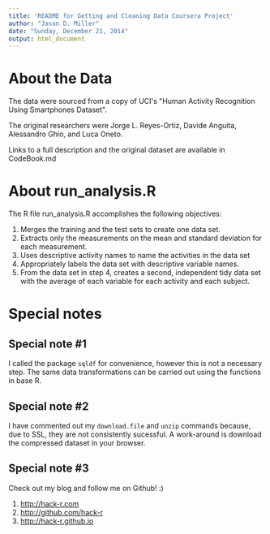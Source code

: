 ```yaml
---
title: 'README for Getting and Cleaning Data Coursera Project'
author: "Jason D. Miller"
date: "Sunday, December 21, 2014"
output: html_document
---
```


# About the Data 

The data were sourced from a copy of UCI's "Human Activity Recognition Using Smartphones Dataset".

The original researchers were Jorge L. Reyes-Ortiz, Davide Anguita, Alessandro Ghio, and Luca Oneto. 

Links to a full description and the original dataset are available in CodeBook.md

# About run_analysis.R

The R file run_analysis.R accomplishes the following objectives:

1. Merges the training and the test sets to create one data set.
2. Extracts only the measurements on the mean and standard deviation for each measurement. 
3. Uses descriptive activity names to name the activities in the data set
4. Appropriately labels the data set with descriptive variable names. 
5. From the data set in step 4, creates a second, independent tidy data set with the average of each variable for each activity and each subject.

# Special notes
## Special note #1
I called the package `sqldf` for convenience, however this is not a necessary step.
The same data transformations can be carried out using the functions in base R.

## Special note #2
I have commented out my `download.file` and `unzip` commands because, due to SSL,
they are not consistently sucessful. A work-around is download the compressed dataset
in your browser.

## Special note #3
Check out my blog and follow me on Github! :)
1. http://hack-r.com
2. http://github.com/hack-r
3. http://hack-r.github.io